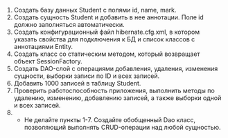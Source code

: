 1. Создать базу данных Student с полями id, name, mark.
2. Создать сущность Student и добавить в нее аннотации. Поле id должно заполняться
   автоматически.
3. Создать конфигурационный файл hibernate.cfg.xml, в котором указать свойства для
   подключения к БД и список классов с аннотациями Entity.
4. Создать класс со статическим методом, который возвращает объект SessionFactory.
5. Создать DAO-слой с операциями добавления, удаления, изменения сущности, выборки записи
   по ID и всех записей.
6. Добавить 1000 записей в таблицу Student.
7. Проверить работоспособность приложения, выполнить методы по удалению, изменению,
   добавлению записей, а также выборки одной и всех записей.
8. * Не делайте пункты 1-7. Создайте обобщенный Dao класс, позволяющий выполнять
     CRUD-операции над любой сущностью.